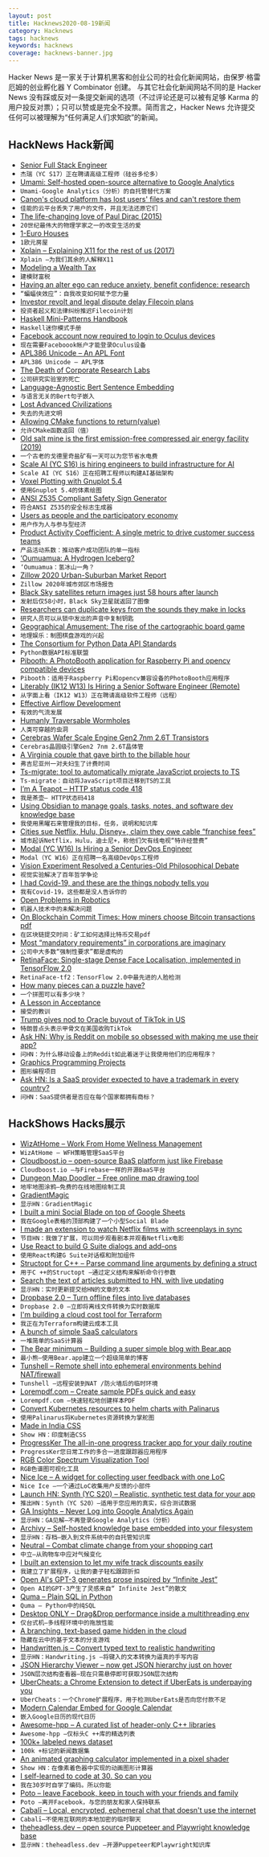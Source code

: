 ```yaml
---
layout: post
title: Hacknews2020-08-19新闻
category: Hacknews
tags: hacknews
keywords: hacknews
coverage: hacknews-banner.jpg
---
```


Hacker News 是一家关于计算机黑客和创业公司的社会化新闻网站，由保罗·格雷厄姆的创业孵化器 Y Combinator 创建。
与其它社会化新闻网站不同的是 Hacker News 没有踩或反对一条提交新闻的选项（不过评论还是可以被有足够 Karma 的用户投反对票）；只可以赞或是完全不投票。简而言之，Hacker News 允许提交任何可以被理解为“任何满足人们求知欲”的新闻。

## HackNews Hack新闻


- [Senior Full Stack Engineer](https://apply.workable.com/jerry/j/FA1F4C0876/)
- `杰瑞（YC S17）正在聘请高级工程师（硅谷多伦多）`
- [Umami: Self-hosted open-source alternative to Google Analytics](https://umami.is/)
- `Umami-Google Analytics（分析）的自托管替代方案`
- [Canon's cloud platform has lost users' files and can't restore them](https://www.digitalcameraworld.com/news/canon-websites-held-to-ransom-by-hackers)
- `佳能的云平台丢失了用户的文件，并且无法还原它们`
- [The life-changing love of Paul Dirac (2015)](https://theconversation.com/the-life-changing-love-of-one-of-the-20th-centurys-greatest-physicists-51229)
- `20世纪最伟大的物理学家之一的改变生活的爱`
- [1-Euro Houses](https://1eurohouses.com/case-a-1-euro-houses/)
- `1欧元房屋`
- [Xplain – Explaining X11 for the rest of us (2017)](https://magcius.github.io/xplain/article/)
- `Xplain –为我们其余的人解释X11`
- [Modeling a Wealth Tax](http://paulgraham.com/wtax.html)
- `建模财富税`
- [Having an alter ego can reduce anxiety, benefit confidence: research](https://www.bbc.com/worklife/article/20200817-the-batman-effect-how-having-an-alter-ego-empowers-you)
- `“蝙蝠侠效应”：自我改变如何赋予您力量`
- [Investor revolt and legal dispute delay Filecoin plans](https://www.axios.com/filecoin-blockchain-delay-3b5e6b9a-bcc8-41cf-81cf-563f6cebb2c4.html)
- `投资者起义和法律纠纷推迟Filecoin计划`
- [Haskell Mini-Patterns Handbook](https://kowainik.github.io/posts/haskell-mini-patterns)
- `Haskell迷你模式手册`
- [Facebook account now required to login to Oculus devices](https://www.oculus.com/blog/a-single-way-to-log-into-oculus-and-unlock-social-features/)
- `现在需要Faceboook帐户才能登录Oculus设备`
- [APL386 Unicode – An APL Font](https://abrudz.github.io/APL386/)
- `APL386 Unicode – APL字体`
- [The Death of Corporate Research Labs](https://blog.dshr.org/2020/05/the-death-of-corporate-research-labs.html?m=1)
- `公司研究实验室的死亡`
- [Language-Agnostic Bert Sentence Embedding](https://ai.googleblog.com/2020/08/language-agnostic-bert-sentence.html)
- `与语言无关的Bert句子嵌入`
- [Lost Advanced Civilizations](https://www.overcomingbias.com/2020/08/lost-advanced-civilizations.html)
- `失去的先进文明`
- [Allowing CMake functions to return(value)](https://oleksandrkvl.github.io/2020/08/09/allowing-cmake-functions-to-return-value.html)
- `允许CMake函数返回（值）`
- [Old salt mine is the first emission-free compressed air energy facility (2019)](https://www.cbc.ca/news/canada/london/goderich-ontario-compressed-air-energy-storage-1.5369478)
- `一个古老的戈德里奇盐矿有一天可以为您节省水电费`
- [Scale AI (YC S16) is hiring engineers to build infrastructure for AI](https://scale.com/careers)
- `Scale AI（YC S16）正在招聘工程师以构建AI基础架构`
- [Voxel Plotting with Gnuplot 5.4](https://lwn.net/SubscriberLink/828761/6d8c7ddc142a67a0/)
- `使用Gnuplot 5.4的体素绘图`
- [ANSI Z535 Compliant Safety Sign Generator](https://observatory.db.erau.edu/generators/signs/)
- `符合ANSI Z535的安全标志生成器`
- [Users as people and the participatory economy](https://sariazout.substack.com/p/check-your-pulse-50)
- `用户作为人与参与型经济`
- [Product Activity Coefficient: A single metric to drive customer success teams](https://blog.getcensus.com/a-single-metric-to-drive-customer-success-teams/)
- `产品活动系数：推动客户成功团队的单一指标`
- [‘Oumuamua: A Hydrogen Iceberg?](https://www.centauri-dreams.org/2020/08/18/oumuamua-a-hydrogen-iceberg/)
- `‘Oumuamua：氢冰山一角？`
- [Zillow 2020 Urban-Suburban Market Report](https://www.zillow.com/research/2020-urb-suburb-market-report-27712/)
- `Zillow 2020年城市郊区市场报告`
- [Black Sky satellites return images just 58 hours after launch](https://techcrunch.com/2020/08/17/blackskys-latest-satellites-return-images-just-58-hours-after-spacex-launch/)
- `发射后仅58小时，Black Sky卫星就返回了图像`
- [Researchers can duplicate keys from the sounds they make in locks](https://kottke.org/20/08/researchers-can-duplicate-keys-from-the-sounds-they-make-in-locks)
- `研究人员可以从锁中发出的声音中复制钥匙`
- [Geographical Amusement: The rise of the cartographic board game](http://www.cabinetmagazine.org/kiosk/valentine_colton_13_august_2020.php)
- `地理娱乐：制图棋盘游戏的兴起`
- [The Consortium for Python Data API Standards](https://data-apis.org/blog/announcing_the_consortium/)
- `Python数据API标准联盟`
- [Pibooth: A PhotoBooth application for Raspberry Pi and opencv compatible devices](https://github.com/pibooth/pibooth)
- `Pibooth：适用于Raspberry Pi和opencv兼容设备的PhotoBooth应用程序`
- [Literably (IK12 W13) Is Hiring a Senior Software Engineer (Remote)](item?id=24206381)
- `从字面上看（IK12 W13）正在聘请高级软件工程师（远程）`
- [Effective Airflow Development](https://curology.com/blog/tech/posts/effective-airflow?hn)
- `有效的气流发展`
- [Humanly Traversable Wormholes](https://arxiv.org/abs/2008.06618)
- `人类可穿越的虫洞`
- [Cerebras Wafer Scale Engine Gen2 7nm 2.6T Transistors](https://www.servethehome.com/cerebras-wafer-scale-engine-gen2-7nm-2-6t-transistors/)
- `Cerebras晶圆级引擎Gen2 7nm 2.6T晶体管`
- [A Virginia couple that gave birth to the billable hour](https://www.ozy.com/true-and-stories/the-virginia-couple-that-gave-birth-to-the-billable-hour/60997/)
- `弗吉尼亚州一对夫妇生了计费时间`
- [Ts-migrate: tool to automatically migrate JavaScript projects to TS](https://github.com/airbnb/ts-migrate)
- `Ts-migrate：自动将JavaScript项目迁移到TS的工具`
- [I’m A Teapot – HTTP status code 418](https://httpstatuses.com/418)
- `我是茶壶– HTTP状态码418`
- [Using Obsidian to manage goals, tasks, notes, and software dev knowledge base](https://joshwin.imprint.to/post/how-i-use-obsidian-to-manage-my-goals-tasks-notes-and-software-development-knowledge-base)
- `我使用黑曜石来管理我的目标，任务，说明和知识库`
- [Cities sue Netflix, Hulu, Disney+, claim they owe cable “franchise fees”](https://arstechnica.com/tech-policy/2020/08/cities-sue-netflix-hulu-disney-claim-they-owe-cable-franchise-fees/)
- `城市起诉Netflix，Hulu，迪士尼+，称他们欠有线电视“特许经营费”`
- [Modal (YC W16) Is Hiring a Senior DevOps Engineer](https://jobs.lever.co/modal/4c45f9d3-e35a-468f-801a-625fb5fc7d8b)
- `Modal（YC W16）正在招聘一名高级DevOps工程师`
- [Vision Experiment Resolved a Centuries-Old Philosophical Debate](http://nautil.us/blog/this-vision-experiment-resolved-a-centuries_old-philosophical-debate)
- `视觉实验解决了百年哲学争论`
- [I had Covid-19, and these are the things nobody tells you](https://www.latimes.com/sports/story/2020-08-12/column-bill-plaschke-covid-19-experience)
- `我有Covid-19，这些都是没人告诉你的`
- [Open Problems in Robotics](https://scottlocklin.wordpress.com/2020/07/29/open-problems-in-robotics/)
- `机器人技术中的未解决问题`
- [On Blockchain Commit Times: How miners choose Bitcoin transactions pdf](https://people.mpi-sws.org/~johnme/pdf/messias-sdbd-20.pdf)
- `在区块链提交时间：矿工如何选择比特币交易pdf`
- [Most “mandatory requirements” in corporations are imaginary](https://nibblestew.blogspot.com/2020/08/most-mandatory-requirements-in.html)
- `公司中大多数“强制性要求”都是虚构的`
- [RetinaFace: Single-stage Dense Face Localisation, implemented in TensorFlow 2.0](https://github.com/StanislasBertrand/RetinaFace-tf2)
- `RetinaFace-tf2：TensorFlow 2.0中最先进的人脸检测`
- [How many pieces can a puzzle have?](https://gottwurfelt.com/2020/08/17/how-many-pieces-can-a-puzzle-have/)
- `一个拼图可以有多少块？`
- [A Lesson in Acceptance](https://www.oxfordamerican.org/magazine/item/1945-lesson-in-acceptance)
- `接受的教训`
- [Trump gives nod to Oracle buyout of TikTok in US](https://www.bbc.com/news/business-53830533)
- `特朗普点头表示甲骨文在美国收购TikTok`
- [Ask HN: Why is Reddit on mobile so obsessed with making me use their app?](item?id=24208958)
- `问HN：为什么移动设备上的Reddit如此着迷于让我使用他们的应用程序？`
- [Graphics Programming Projects](http://graphicscodex.com/projects/projects/index.html)
- `图形编程项目`
- [Ask HN: Is a SaaS provider expected to have a trademark in every country?](item?id=24195375)
- `问HN：SaaS提供者是否应在每个国家都拥有商标？`


## HackShows Hacks展示

- [ WizAtHome – Work From Home Wellness Management](https://www.wizathome.com/)
- `WizAtHome – WFH策略管理SaaS平台`
- [ Cloudboost.io – open-source BaaS platform just like Firebase](https://cloudboost.io)
- `Cloudboost.io –与Firebase一样的开源BaaS平台`
- [ Dungeon Map Doodler – Free online map drawing tool](https://dungeonmapdoodler.com/)
- `地牢地图涂鸦–免费的在线地图绘制工具`
- [ GradientMagic](https://www.gradientmagic.com/)
- `显示HN：GradientMagic`
- [ I built a mini Social Blade on top of Google Sheets](https://gsuite.google.com/marketplace/app/yt_tracker_youtube_stats_analytics/952783286913)
- `我在Google表格的顶部构建了一个小型Social Blade`
- [ I made an extension to watch Netflix films with screenplays in sync](https://screenplaysubs.com/)
- `节目HN：我做了扩展，可以同步观看剧本并观看Netflix电影`
- [ Use React to build G Suite dialogs and add-ons](https://github.com/enuchi/React-Google-Apps-Script)
- `使用React构建G Suite对话框和附加组件`
- [ Structopt for C++ – Parse command line arguments by defining a struct](https://github.com/p-ranav/structopt)
- `用于C ++的Structopt –通过定义结构来解析命令行参数`
- [ Search the text of articles submitted to HN, with live updating](https://hndex.ml/)
- `显示HN：实时更新提交给HN的文章的文本`
- [ Dropbase 2.0 – Turn offline files into live databases](https://www.dropbase.io/)
- `Dropbase 2.0 –立即将离线文件转换为实时数据库`
- [ I'm building a cloud cost tool for Terraform](https://github.com/aliscott/infracost)
- `我正在为Terraform构建云成本工具`
- [ A bunch of simple SaaS calculators](https://saasformulas.com)
- `一堆简单的SaaS计算器`
- [ The Bear minimum – Building a super simple blog with Bear.app](https://saul.at/building-a-simple-blog-with-bear.html)
- `最小熊–使用Bear.app建立一个超级简单的博客`
- [ Tunshell – Remote shell into ephemeral environments behind NAT/firewall](https://github.com/TimeToogo/tunshell)
- `Tunshell –远程安装到NAT /防火墙后的临时环境`
- [ Lorempdf.com – Create sample PDFs quick and easy](https://www.lorempdf.com/)
- `Lorempdf.com –快速轻松地创建样本PDF`
- [ Convert Kubernetes resources to helm charts with Palinarus](https://blog.mailchannels.com/palinurus-a-helm-chart-conversion-tool)
- `使用Palinarus将Kubernetes资源转换为掌舵图`
- [ Made in India CSS](https://nishantpainter.github.io/made-in-india-css/)
- `Show HN：印度制造CSS`
- [ ProgressKer The all-in-one progress tracker app for your daily routine](https://progressker.com/)
- `ProgressKer您日常工作的多合一进度跟踪器应用程序`
- [ RGB Color Spectrum Visualization Tool](https://color-range.herokuapp.com/)
- `RGB色谱图可视化工具`
- [ Nice Ice – A widget for collecting user feedback with one LoC](https://niceice.io)
- `Nice Ice –一个通过LoC收集用户反馈的小部件`
- [Launch HN: Synth (YC S20) – Realistic, synthetic test data for your app](item?id=24198114)
- `推出HN：Synth（YC S20）–适用于您应用的真实，综合测试数据`
- [ GA Insights – Never Log into Google Analytics Again](item?id=24199806)
- `显示HN：GA见解–不再登录Google Analytics（分析）`
- [ Archivy – Self-hosted knowledge base embedded into your filesystem](https://github.com/Uzay-G/archivy)
- `显示HN：存档–嵌入到文件系统中的自托管知识库`
- [ Neutral – Combat climate change from your shopping cart](https://shopneutral.io/)
- `中立–从购物车中应对气候变化`
- [ I built an extension to let my wife track discounts easily](https://github.com/wiringbits/cazadescuentos)
- `我建立了扩展程序，让我的妻子轻松跟踪折扣`
- [ Open AI's GPT-3 generates prose inspired by “Infinite Jest”](http://www.infinite-infinite-jest.com)
- `Open AI的GPT-3产生了灵感来自“ Infinite Jest”的散文`
- [ Quma – Plain SQL in Python](https://github.com/ebenefuenf/quma)
- `Quma – Python中的纯SQL`
- [ Desktop ONLY – Drag&Drop performance inside a multithreading env](https://neomjs.github.io/pages/node_modules/neo.mjs/dist/production/examples/dialog/index.html)
- `仅台式机–多线程环境中的拖放性能`
- [ A branching, text-based game hidden in the cloud](item?id=24198174)
- `隐藏在云中的基于文本的分支游戏`
- [ Handwritten.js – Convert typed text to realistic handwriting](https://github.com/alias-rahil/handwritten.js#README.md)
- `显示HN：Handwriting.js –将键入的文本转换为逼真的手写内容`
- [ JSON Hierarchy Viewer – now get JSON hierarchy just on hover](https://github.com/faizanu94/json-hierarchy-viewer/)
- `JSON层次结构查看器–现在只需悬停即可获取JSON层次结构`
- [ UberCheats: a Chrome Extension to detect if UberEats is underpaying you](https://twitter.com/ArminSamii/status/1295857106080456706)
- `UberCheats：一个Chrome扩展程序，用于检测UberEats是否向您付款不足`
- [ Modern Calendar Embed for Google Calendar](https://gra0007.github.io/modern-cal-embed/)
- `嵌入Google日历的现代日历`
- [ Awesome-hpp – A curated list of header-only C++ libraries](https://github.com/p-ranav/awesome-hpp)
- `Awesome-hpp –仅标头C ++库的精选列表`
- [ 100k+ labeled news dataset](https://newscatcherapi.com/blog/topic-labeled-news-dataset)
- `100k +标记的新闻数据集`
- [ An animated graphing calculator implemented in a pixel shader](https://fofpx.com/?pid=graphingcalculator)
- `Show HN：在像素着色器中实现的动画图形计算器`
- [ I self-learned to code at 30. So can you](https://www.kaapi.team/blog/i-self-learned-to-code-at-30-this-is-how-you-can-too)
- `我在30岁时自学了编码。所以你能`
- [ Poto – leave Facebook, keep in touch with your friends and family](https://poto.app/)
- `Poto –离开Facebook，与您的朋友和家人保持联系`
- [ Cabalī – Local, encrypted, ephemeral chat that doesn't use the internet](https://cabalee.gram.co.nl/)
- `Cabalī–不使用互联网的本地加密的临时聊天`
- [ theheadless.dev – open source Puppeteer and Playwright knowledge base](https://theheadless.dev/)
- `显示HN：theheadless.dev –开源Puppeteer和Playwright知识库`

